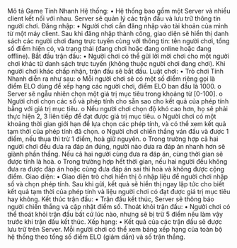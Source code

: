 Mô tả Game Tính Nhanh
Hệ thống:
•	Hệ thống bao gồm một Server và nhiều client kết nối với nhau. Server sẽ quản lý các trận đấu và lưu trữ thông tin người chơi.
Đăng nhập:
•	Người chơi cần đăng nhập vào tài khoản của mình từ một máy client. Sau khi đăng nhập thành công, giao diện sẽ hiển thị danh sách các người chơi đang trực tuyến cùng với thông tin: tên người chơi, tổng số điểm hiện có, và trạng thái (đang chơi hoặc đang online hoặc đang offline).
Bắt đầu trận đấu:
•	Người chơi có thể gửi lời mời chơi cho một người chơi khác từ danh sách trực tuyến (không thuộc người chơi đang chơi). Khi người chơi khác chấp nhận, trận đấu sẽ bắt đầu.
Luật chơi:
•	Trò chơi Tính Nhanh diễn ra như sau:
o	Mỗi người chơi sẽ có một số điểm riêng gọi là điểm ELO dùng để xếp hạng các người chơi, điểm ELO ban đầu là 1000.
o	Server sẽ ngẫu nhiên chọn một giá trị mục tiêu trong khoảng từ [0-100].
o	Người chơi chọn các số và phép tính cho sẵn sao cho kết quả của phép tính bằng với giá trị mục tiêu.
o	Nếu người chơi chọn độ khó cao hơn, họ sẽ phải thực hiện 2, 3 liên tiếp để đạt được giá trị mục tiêu.
o	Người chơi có một khoảng thời gian giới hạn để lựa chọn các phép tính, và có thể xem kết quả tạm thời của phép tính đã chọn.
o	Người chơi chiến thắng ván đấu và được 1 điểm, nếu thua thì trừ 1 điểm, hoà giữ nguyên.
o	Trong trường hợp cả hai người chơi đều đưa ra đáp án đúng, người nào đưa ra đáp án nhanh hơn sẽ giành phần thắng. Nếu cả hai người cùng đưa ra đáp án, cùng thời gian sẽ được tính là hoà.
o	Trong trường hợp hết thời gian, nếu hai người đều không đưa ra được đáp án hoặc cùng đưa đáp án sai thì hoà và không được cộng điểm.
Giao diện:
•	Giao diện trò chơi hiển thị ô nhập liệu để người chơi nhập số và chọn phép tính. Sau khi gửi, kết quả sẽ hiển thị ngay lập tức cho biết kết quả tạm thời của phép tính và liệu người chơi có đạt được giá trị mục tiêu hay không.
Kết thúc trận đấu:
•	Trận đấu kết thúc, Server sẽ thông báo người chiến thắng và cập nhật điểm số. 
Thoát khỏi trận đấu:
•	Người chơi có thể thoát khỏi trận đấu bất cứ lúc nào, nhưng sẽ bị trừ 5 điểm nếu làm vậy trước khi trận đấu kết thúc.
Xếp hạng:
•	Kết quả của các trận đấu sẽ được lưu trữ trên Server. Mỗi người chơi có thể xem bảng xếp hạng của toàn bộ hệ thống theo tổng số điểm ELO (giảm dần) và số trận thắng.
